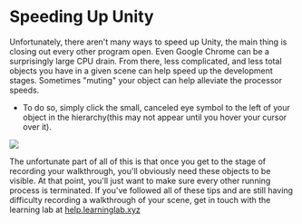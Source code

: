 # Speeding Up Unity

Unfortunately, there aren't many ways to speed up Unity, the main thing is closing out every other program open. Even Google Chrome can be a surprisingly large CPU drain. From there, less complicated, and less total objects you have in a given scene can help speed up the development stages. Sometimes "muting" your object can help alleviate the processor speeds.

- To do so, simply click the small, canceled eye symbol to the left of your object in the hierarchy(this may not appear until you hover your cursor over it).

![](https://files.slack.com/files-pri/T0HTW3H0V-F0125M79S1M/screen_shot_2020-04-27_at_10.41.00_am.png?pub_secret=69edce1f11)

The unfortunate part of all of this is that once you get to the stage of recording your walkthrough, you'll obviously need these objects to be visible. At that point, you'll just want to make sure every other running process is terminated. If you've followed all of these tips and are still having difficulty recording a walkthrough of your scene, get in touch with the learning lab at [help.learninglab.xyz](help.learninglab.xyz)
